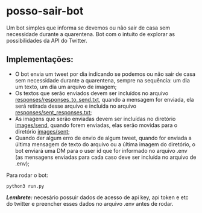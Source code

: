 # posso-sair-bot

Um bot simples que informa se devemos ou não sair de casa sem necessidade durante a quarentena. Bot com o intuito de explorar as possibilidades da API do Twitter.

## Implementações:

 - O bot envia um tweet por dia indicando se podemos ou não sair de casa sem necessidade durante a quarentena, sempre na sequência: um dia um texto, um dia um arquivo de imagem;
 - Os textos que serão enviados devem ser incluídos no arquivo [responses/responses_to_send.txt](https://github.com/danielamonteiro/posso-sair-bot/blob/master/responses/responses_to_send.txt "responses_to_send.txt"), quando a mensagem for enviada, ela será retirada desse arquivo e incluída no arquivo [responses/sent_responses.txt](https://github.com/danielamonteiro/posso-sair-bot/blob/master/responses/sent_responses.txt "sent_responses.txt");
 - As imagens que serão enviadas devem ser incluídas no diretório [images/send](https://github.com/danielamonteiro/posso-sair-bot/tree/master/images/send "send"), quando forem enviadas, elas serão movidas para o diretório [images/sent](https://github.com/danielamonteiro/posso-sair-bot/tree/master/images/sent "sent");
 - Quando der algum erro de envio de algum tweet, quando for enviada a última mensagem de texto do arquivo ou a última imagem do diretório, o bot enviará uma DM para o user id que for informado no arquivo .env (as mensagens enviadas para cada caso deve ser incluída no arquivo de .env);

Para rodar o bot:

    python3 run.py

***Lembrete:*** necesário possuir dados de acesso de api key, api token e etc do twitter e preencher esses dados no arquivo .env antes de rodar.

